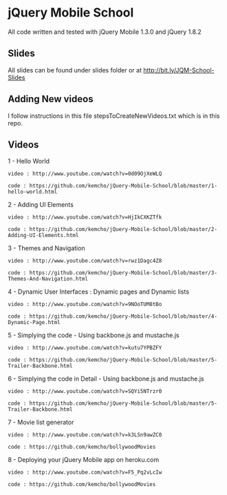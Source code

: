 # jQuery Mobile School

All code written and tested with jQuery Mobile 1.3.0 and jQuery 1.8.2

## Slides 
All slides can be found under slides folder or at http://bit.ly/JQM-School-Slides 

## Adding New videos
I follow instructions in this file stepsToCreateNewVideos.txt which is in this repo.

## Videos

  1 - Hello World

    video : http://www.youtube.com/watch?v=0d09OjXeWLQ

    code : https://github.com/kemcho/jQuery-Mobile-School/blob/master/1-hello-world.html

  2 - Adding UI Elements

    video : http://www.youtube.com/watch?v=HjIkCXKZTfk

    code : https://github.com/kemcho/jQuery-Mobile-School/blob/master/2-Adding-UI-Elements.html

  3 - Themes and Navigation

    video : http://www.youtube.com/watch?v=rwz1Dagc4Z8

    code : https://github.com/kemcho/jQuery-Mobile-School/blob/master/3-Themes-And-Navigation.html

  4 - Dynamic User Interfaces : Dynamic pages and Dynamic lists

    video : http://www.youtube.com/watch?v=9NOoTUM8tBo

    code : https://github.com/kemcho/jQuery-Mobile-School/blob/master/4-Dynamic-Page.html

  5 - Simplying the code - Using backbone.js and mustache.js
    
    video : http://www.youtube.com/watch?v=kutu7YPBZFY
   
    code : https://github.com/kemcho/jQuery-Mobile-School/blob/master/5-Trailer-Backbone.html

  6 - Simplying the code in Detail - Using backbone.js and mustache.js
    
    video : http://www.youtube.com/watch?v=SQYi5NTrzr0
   
    code : https://github.com/kemcho/jQuery-Mobile-School/blob/master/5-Trailer-Backbone.html

  7 - Movie list generator
    
    video : http://www.youtube.com/watch?v=k3LSn9awZC0
   
    code : https://github.com/kemcho/bollywoodMovies

  8 - Deploying your jQuery Mobile app on heroku.com
    
    video : http://www.youtube.com/watch?v=F5_Pq2vLcIw
   
    code : https://github.com/kemcho/bollywoodMovies
